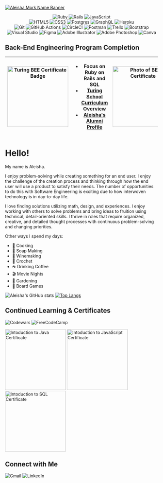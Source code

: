 [![Aleisha Mork Name Banner](https://media.licdn.com/dms/image/D5616AQHSSpjXCumB7A/profile-displaybackgroundimage-shrink_350_1400/0/1686003250167?e=1697673600&v=beta&t=-9g0M31I-KP8GZnQC_T4qUCWCCJ37e0GMhWoAK-99O8)](https://terminal.turing.edu/profiles/1573)

<div align="center">
  
![Ruby](https://img.shields.io/badge/ruby-%23CC342D.svg?style=for-the-badge&logo=ruby&logoColor=white)
![Rails](https://img.shields.io/badge/rails-%23CC0000.svg?style=for-the-badge&logo=ruby-on-rails&logoColor=white)
![JavaScript](https://img.shields.io/badge/javascript-%23323330.svg?style=for-the-badge&logo=javascript&logoColor=%23F7DF1E)  
![HTML5](https://img.shields.io/badge/html5-%23E34F26.svg?style=for-the-badge&logo=html5&logoColor=white) 
![CSS3](https://img.shields.io/badge/css3-%231572B6.svg?style=for-the-badge&logo=css3&logoColor=white) 
![Postgres](https://img.shields.io/badge/postgres-%23316192.svg?style=for-the-badge&logo=postgresql&logoColor=white) 
![GraphQL](https://img.shields.io/badge/-GraphQL-E10098?style=for-the-badge&logo=graphql&logoColor=white) 
![Heroku](https://img.shields.io/badge/heroku-%23430098.svg?style=for-the-badge&logo=heroku&logoColor=white) 	
![Git](https://img.shields.io/badge/git-%23F05033.svg?style=for-the-badge&logo=git&logoColor=white) 
![GitHub Actions](https://img.shields.io/badge/github%20actions-%232671E5.svg?style=for-the-badge&logo=githubactions&logoColor=white) 
![CircleCI](https://img.shields.io/badge/circle%20ci-%23161616.svg?style=for-the-badge&logo=circleci&logoColor=white) 
![Postman](https://img.shields.io/badge/Postman-FF6C37?style=for-the-badge&logo=postman&logoColor=white)
![Trello](https://img.shields.io/badge/Trello-%23026AA7.svg?style=for-the-badge&logo=Trello&logoColor=white) 
![Bootstrap](https://img.shields.io/badge/bootstrap-%238511FA.svg?style=for-the-badge&logo=bootstrap&logoColor=white) 
![Visual Studio](https://img.shields.io/badge/Visual%20Studio-5C2D91.svg?style=for-the-badge&logo=visual-studio&logoColor=white) 
![Figma](https://img.shields.io/badge/figma-%23F24E1E.svg?style=for-the-badge&logo=figma&logoColor=white) 
![Adobe Illustrator](https://img.shields.io/badge/adobe%20illustrator-%23FF9A00.svg?style=for-the-badge&logo=adobe%20illustrator&logoColor=white) 
![Adobe Photoshop](https://img.shields.io/badge/adobe%20photoshop-%2331A8FF.svg?style=for-the-badge&logo=adobe%20photoshop&logoColor=white)
![Canva](https://img.shields.io/badge/Canva-%2300C4CC.svg?style=for-the-badge&logo=Canva&logoColor=white)

</div>

## Back-End Engineering Program Completion
<div align="center">
  
|[<img src="https://user-images.githubusercontent.com/105686836/260644069-a1a81299-5700-491a-838e-c6dc618a0b3d.png" alt="Turing BEE Certificate Badge" width="200">](https://turing.edu/) | <ul> <li> Focus on Ruby on Rails and SQL </li> <li> [Turing School Curriculum Overview](https://drive.google.com/file/d/1TWCfriYm5P-5O4SBKsXnswGlYKYR-Z5B/view?pli=1) </li> <li> [Aleisha's Alumni Profile](https://terminal.turing.edu/profiles/1573) </li> </ul> | [<img src="https://user-images.githubusercontent.com/105686836/261207934-c372b807-c7ee-4f52-a7c8-505afb5064ad.png" alt="Photo of BEE Certificate" width="200">](https://photos.google.com/photo/AF1QipOIjUFxczLiuZ7X8WFKRbpqKxms-_i6Tncv5yWo) |
|---|---|---|

</div>

# Hello!

My name is Aleisha. 

I enjoy problem-solving while creating something for an end user. I enjoy the challenge of the creation process and thinking through how the end user will use a product to satisfy their needs. The number of opportunities to do this with Software Engineering is exciting due to how interwoven technology is in day-to-day life.

I love finding solutions utilizing math, design, and experiences. I enjoy working with others to solve problems and bring ideas to fruition using technical, detail-oriented skills. I thrive in roles that require organized, creative, and detailed thought processes with continuous problem-solving and changing priorities.

Other ways I spend my days:
  - :fork_and_knife: Cooking
  - :bath: Soap Making
  - :wine_glass: Winemaking
  - 🧶 Crochet 
  - :coffee: Drinking Coffee
  - :clapper: Movie Nights
  - :cherry_blossom: Gardening
  - :game_die: Board Games


![Aleisha's GitHub stats](https://github-readme-stats.vercel.app/api?username=aleish-m&theme=tokyonight&show_icons=true)
[![Top Langs](https://github-readme-stats.vercel.app/api/top-langs/?username=aleish-m&layout=compact)](https://github.com/anuraghazra/github-readme-stats)


## Continued Learning & Certificates
![Codewars](https://img.shields.io/badge/Codewars-B1361E?style=for-the-badge&logo=codewars&logoColor=grey) ![FreeCodeCamp](https://img.shields.io/badge/Freecodecamp-%23123.svg?&style=for-the-badge&logo=freecodecamp&logoColor=green)

[<img src="https://api2.sololearn.com/v2/certificates/CC-OVTHOHSR/image/jpg" alt="Intoduction to Java Certificate" width="200">](https://www.sololearn.com/certificates/CC-OVTHOHSR) 
[<img src="https://api2.sololearn.com/v2/certificates/CC-IIW6I2ZD/image/jpg" alt="Intoduction to JavaScript Certificate" width="200">](https://www.sololearn.com/certificates/CC-IIW6I2ZD)
[<img src="https://api2.sololearn.com/v2/certificates/CC-PXQG5RWM/image/jpg" alt="Intoduction to SQL Certificate" width="200">](https://www.sololearn.com/certificates/CC-PXQG5RWM)

## Connect with Me
![Gmail](https://img.shields.io/badge/Gmail-D14836?style=for-the-badge&logo=gmail&logoColor=white)
![LinkedIn](https://img.shields.io/badge/linkedin-%230077B5.svg?style=for-the-badge&logo=linkedin&logoColor=white)
